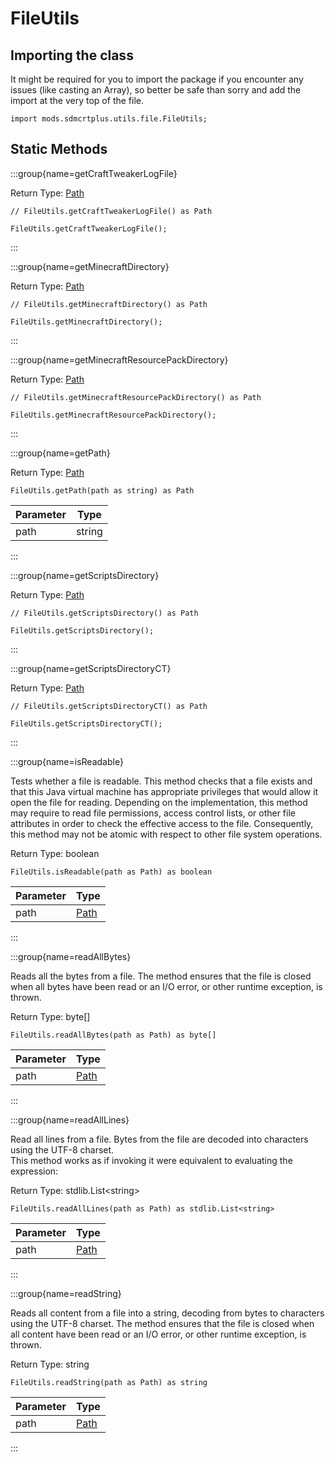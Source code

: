 # FileUtils

## Importing the class

It might be required for you to import the package if you encounter any issues (like casting an Array), so better be safe than sorry and add the import at the very top of the file.
```zenscript
import mods.sdmcrtplus.utils.file.FileUtils;
```


## Static Methods

:::group{name=getCraftTweakerLogFile}

Return Type: [Path](/mods/sdmcrtplus/utils/file/Path)

```zenscript
// FileUtils.getCraftTweakerLogFile() as Path

FileUtils.getCraftTweakerLogFile();
```

:::

:::group{name=getMinecraftDirectory}

Return Type: [Path](/mods/sdmcrtplus/utils/file/Path)

```zenscript
// FileUtils.getMinecraftDirectory() as Path

FileUtils.getMinecraftDirectory();
```

:::

:::group{name=getMinecraftResourcePackDirectory}

Return Type: [Path](/mods/sdmcrtplus/utils/file/Path)

```zenscript
// FileUtils.getMinecraftResourcePackDirectory() as Path

FileUtils.getMinecraftResourcePackDirectory();
```

:::

:::group{name=getPath}

Return Type: [Path](/mods/sdmcrtplus/utils/file/Path)

```zenscript
FileUtils.getPath(path as string) as Path
```

| Parameter |  Type  |
|-----------|--------|
| path      | string |


:::

:::group{name=getScriptsDirectory}

Return Type: [Path](/mods/sdmcrtplus/utils/file/Path)

```zenscript
// FileUtils.getScriptsDirectory() as Path

FileUtils.getScriptsDirectory();
```

:::

:::group{name=getScriptsDirectoryCT}

Return Type: [Path](/mods/sdmcrtplus/utils/file/Path)

```zenscript
// FileUtils.getScriptsDirectoryCT() as Path

FileUtils.getScriptsDirectoryCT();
```

:::

:::group{name=isReadable}

Tests whether a file is readable. This method checks that a file exists and that this Java virtual machine has appropriate privileges that would allow it open the file for reading. Depending on the implementation, this method may require to read file permissions, access control lists, or other file attributes in order to check the effective access to the file. Consequently, this method may not be atomic with respect to other file system operations.

Return Type: boolean

```zenscript
FileUtils.isReadable(path as Path) as boolean
```

| Parameter |                   Type                   |
|-----------|------------------------------------------|
| path      | [Path](/mods/sdmcrtplus/utils/file/Path) |


:::

:::group{name=readAllBytes}

Reads all the bytes from a file. The method ensures that the file is closed when all bytes have been read or an I/O error, or other runtime exception, is thrown.

Return Type: byte[]

```zenscript
FileUtils.readAllBytes(path as Path) as byte[]
```

| Parameter |                   Type                   |
|-----------|------------------------------------------|
| path      | [Path](/mods/sdmcrtplus/utils/file/Path) |


:::

:::group{name=readAllLines}

Read all lines from a file. Bytes from the file are decoded into characters using the UTF-8 charset. <br />      This method works as if invoking it were equivalent to evaluating the expression:

Return Type: stdlib.List&lt;string&gt;

```zenscript
FileUtils.readAllLines(path as Path) as stdlib.List<string>
```

| Parameter |                   Type                   |
|-----------|------------------------------------------|
| path      | [Path](/mods/sdmcrtplus/utils/file/Path) |


:::

:::group{name=readString}

Reads all content from a file into a string, decoding from bytes to characters using the UTF-8 charset. The method ensures that the file is closed when all content have been read or an I/O error, or other runtime exception, is thrown.

Return Type: string

```zenscript
FileUtils.readString(path as Path) as string
```

| Parameter |                   Type                   |
|-----------|------------------------------------------|
| path      | [Path](/mods/sdmcrtplus/utils/file/Path) |


:::

